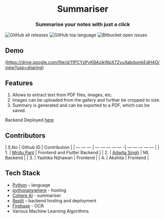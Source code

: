<div align="center">
  <h1 align="center">Summariser</h1>
  <h3>Summarise your notes with just a click</h3>
</div>

![GitHub all releases](https://img.shields.io/github/downloads/{username}/{repo-name}/total)
![GitHub top language](https://img.shields.io/github/languages/top/{username}/{repo-name}?color=yellow)
![Bitbucket open issues](https://img.shields.io/bitbucket/issues/{username}/{repo-name})

## Demo
(https://drive.google.com/file/d/11PCYzPyKBAzjkWpX7ZvuXabdomkEdH4O/view?usp=sharing)

## Features
1. Allows to extract text from PDF files, images, etc.
2. Images can be uploaded from the gallery and further be cropped to size.
3. Summary is generated and can be exported to a PDF, which can be saved.

Backend Deployed [here](https://replit.com/@adwitaSINGH1/new-summarisertrial#main.py)

## Contributors

| S.No | Github ID | Contribution |
| — — — | — — — — — -| — — — — — |
| 1. | [Mridu Pant](https://github.com/mridu-pant) | Frontend and Flutter Backend |
| 2. | [Adwita Singh](https://github.com/AdwitaSingh1711) | ML Backend |
| 3. | Yashika Nijhawan | Frontend  |
| 4. | Akshita | Frontend  |

## Tech Stack

- [Python](https://docs.python.org/3/) – language
- [pythonanywhere](https://www.pythonanywhere.com/) - hosting
- [Cohere AI](https://cohere.com/) - summariser
- [Replit](https://replit.com/) – backend hosting and deployment
- [Firebase](https://firebase.google.com/docs/ml-kit/recognize-text) - OCR
- Various Machine Learning Algorithms
